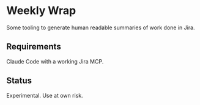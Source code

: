 # Weekly Wrap

Some tooling to generate human readable summaries of work done in Jira.

## Requirements

Claude Code with a working Jira MCP.

## Status

Experimental. Use at own risk.
